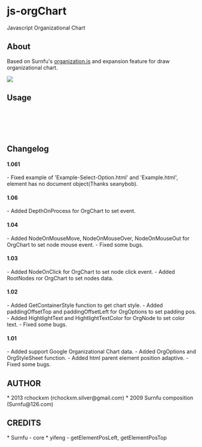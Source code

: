 js-orgChart
========

Javascript Organizational Chart

<h2><a name="about" class="anchor" href="#about"><span class="mini-icon mini-icon-link"></span></a>About</h2>

Based on Surnfu's <a href="http://www.on-cn.com">organization.js</a> and expansion feature for draw organizational chart.

<img src="http://i.imgur.com/Z3p0xJB.png" />

<h2><a name="about" class="anchor" href="#about"><span class="mini-icon mini-icon-link"></span></a>Usage</h2>

<div class="highlight highlight-html">
<pre>
<script language="javascript" src="js-orgchart.js"></script>
<link rel="stylesheet" type="text/css" href="js-orgchart.css">
<div id="OrgChart"></div>
<script>
var tOptions = new OrgOptions();
var tStyleSheet = new OrgStyleSheet();
var ogChart = new OrgChart();
ogChart.Options = tOptions;
ogChart.StyleSheet = tStyleSheet;
ogChart.Render();
</script>
</pre>
</div>

<h2><a name="about" class="anchor" href="#about"><span class="mini-icon mini-icon-link"></span></a>Changelog</h2>

<h4>1.061</h4>
- Fixed example of 'Example-Select-Option.html' and 'Example.html', element has no document object(Thanks seanybob).

<h4>1.06</h4>
- Added DepthOnProcess for OrgChart to set event.

<h4>1.04</h4>
- Added NodeOnMouseMove, NodeOnMouseOver, NodeOnMouseOut for OrgChart to set node mouse event.
- Fixed some bugs.

<h4>1.03</h4>
- Added NodeOnClick for OrgChart to set node click event.
- Added RootNodes ror OrgChart to set nodes data.

<h4>1.02</h4/>
- Added GetContainerStyle function to get chart style.
- Added paddingOffsetTop and paddingOffsetLeft for OrgOptions to set padding pos.
- Added HightlightText and HightlightTextColor for OrgNode to set color text.
- Fixed some bugs.

<h4>1.01</h4/>
- Added support Google Organizational Chart data. 
- Added OrgOptions and OrgStyleSheet function.
- Added html parent element position adaptive.
- Fixed some bugs.

<h2><a name="author" class="anchor" href="#author"><span class="mini-icon mini-icon-link"></span></a>AUTHOR</h2>
* 2013 rchockxm (rchockxm.silver@gmail.com)
* 2009 Surnfu composition (Surnfu@126.com)

<h2><a name="credits" class="anchor" href="#credits"><span class="mini-icon mini-icon-link"></span></a>CREDITS</h2>
* Surnfu - core
* yifeng - getElementPosLeft, getElementPosTop
